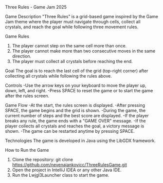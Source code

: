 Three Rules - Game Jam 2025

Game Description
"Three Rules" is a grid-based game inspired by the Game Jam theme where the player must navigate through cells, collect all crystals, and reach the goal while following three movement rules.

Game Rules
1. The player cannot step on the same cell more than once.
2. The player cannot make more than two consecutive moves in the same direction.
3. The player must collect all crystals before reaching the end.

Goal
The goal is to reach the last cell of the grid (top-right corner) after collecting all crystals while following the rules above.

Controls
-Use the arrow keys on your keyboard to move the player up, down, left, and right.
-Press SPACE to reset the game or to start the game after the rules screen.

Game Flow
-At the start, the rules screen is displayed.
-After pressing SPACE, the game begins and the grid is shown.
-During the game, the current number of steps and the best score are displayed.
-If the player breaks any rule, the game ends with a "GAME OVER" message.
-If the player collects all crystals and reaches the goal, a victory message is shown.
-The game can be restarted anytime by pressing SPACE.

Technologies
The game is developed in Java using the LibGDX framework.

How to Run the Game
1. Clone the repository:
git clone https://github.com/nevenajankovicc/ThreeRulesGame.git
2. Open the project in IntelliJ IDEA or any other Java IDE.
3. Run the Lwjgl3Launcher class to start the game.
